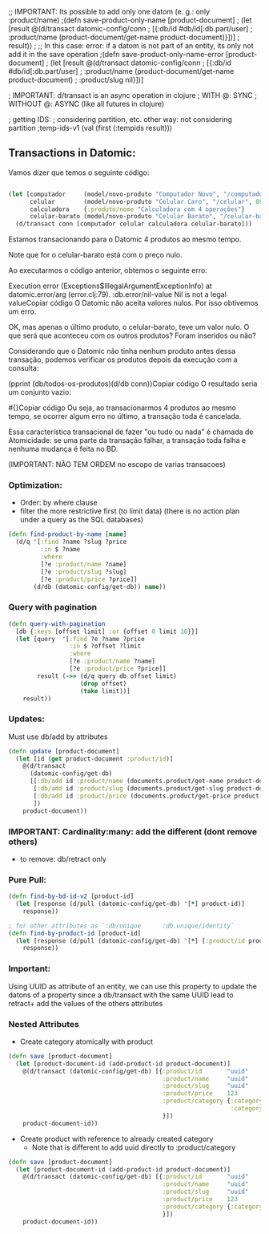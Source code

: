 ;; IMPORTANT: Its possible to add only one datom (e. g.: only :product/name)
;(defn save-product-only-name [product-document]
;  (let [result @(d/transact datomic-config/conn
;                            [{:db/id #db/id[:db.part/user]
;                              :product/name  (product-document/get-name product-document)}])]
; result))
;
;; In this case: error: if a datom is not part of an entity, its only not add it in the save operation
;(defn save-product-only-name-error [product-document]
;  (let [result @(d/transact datomic-config/conn
;                            [{:db/id #db/id[:db.part/user]
;                              :product/name  (product-document/get-name product-document)
;                              :product/slug nil}])]

; IMPORTANT: d/transact is an async operation in clojure
; WITH @: SYNC
; WITHOUT @: ASYNC (like all futures in clojure)

; getting IDS:
; considering partition, etc. other way: not considering partition ;temp-ids-v1 (val (first (:tempids result)))

## Transactions in Datomic:

Vamos dizer que temos o seguinte código:

```clojure

(let [computador     (model/novo-produto "Computador Novo", "/computador_novo", 2500.10M)
      celular        (model/novo-produto "Celular Caro", "/celular", 888888.10M)
      calculadora    {:produto/nome "Calculadora com 4 operações"}
      celular-barato (model/novo-produto "Celular Barato", "/celular-barato", nil)]
  (d/transact conn [computador celular calculadora celular-barato]))
```

Estamos transacionando para o Datomic 4 produtos ao mesmo tempo.

Note que for o celular-barato está com o preço nulo.

Ao executarmos o código anterior, obtemos o seguinte erro:

Execution error (Exceptions$IllegalArgumentExceptionInfo) at datomic.error/arg (error.clj:79).
:db.error/nil-value Nil is not a legal valueCopiar código
O Datomic não aceita valores nulos. Por isso obtivemos um erro.

OK, mas apenas o último produto, o celular-barato, teve um valor nulo. O que será que aconteceu com os outros produtos?
Foram inseridos ou não?

Considerando que o Datomic não tinha nenhum produto antes dessa transação, podemos verificar os produtos depois da
execução com a consulta:

(pprint (db/todos-os-produtos)(d/db conn))Copiar código
O resultado seria um conjunto vazio:

#{}Copiar código
Ou seja, ao transacionarmos 4 produtos ao mesmo tempo, se ocorrer algum erro no último, a transação toda é cancelada.

Essa característica transacional de fazer "ou tudo ou nada" é chamada de Atomicidade: se uma parte da transação falhar,
a transação toda falha e nenhuma mudança é feita no BD.

(IMPORTANT: NÂO TEM ORDEM no escopo de varias transacoes)

### Optimization:

- Order: by where clause
- filter the more restrictive first (to limit data) (there is no action plan under a query as the SQL databases)

```clojure
(defn find-product-by-name [name]
  (d/q '[:find ?name ?slug ?price
         :in $ ?name
         :where
         [?e :product/name ?name]
         [?e :product/slug ?slug]
         [?e :product/price ?price]]
       (d/db (datomic-config/get-db)) name))
```

### Query with pagination

```clojure
(defn query-with-pagination
  [db {:keys [offset limit] :or {offset 0 limit 10}}]
  (let [query  '[:find ?e ?name ?price
                 :in $ ?offset ?limit
                 :where
                 [?e :product/name ?name]
                 [?e :product/price ?price]]
        result (->> (d/q query db offset limit)
                    (drop offset)
                    (take limit))]
    result))
```

### Updates:

Must use db/add by attributes

```clojure
(defn update [product-document]
  (let [id (get product-document :product/id)]
    @(d/transact
      (datomic-config/get-db)
      [[:db/add id :product/name (documents.product/get-name product-document)]
       [:db/add id :product/slug (documents.product/get-slug product-document)]
       [:db/add id :product/price (documents.product/get-price product-document)]
       ])
    product-document))
```

### IMPORTANT: Cardinality:many: add the different (dont remove others)

- to remove: db/retract only

### Pure Pull:

```clojure
(defn find-by-bd-id-v2 [product-id]
  (let [response (d/pull (datomic-config/get-db) '[*] product-id)]
    response))

; for other attributes as `:db/unique      :db.unique/identity`
(defn find-by-product-id [product-id]
  (let [response (d/pull (datomic-config/get-db) '[*] [:product/id product-id])]
    response))
```

### Important:

Using UUID as attribute of an entity, we can use this property to update the datons of a property since a db/transact
with the same UUID lead to retract+ add the values of the others attributes

### Nested Attributes

- Create category atomically with product

```clojure
(defn save [product-document]
  (let [product-document-id (add-product-id product-document)]
    @(d/transact (datomic-config/get-db) [{:product/id       "uuid"
                                           :product/name     "uuid"
                                           :product/slug     "uuid"
                                           :product/price    123
                                           :product/category {:category/id   "uuid"
                                                              :category/name "name"}
                                           }])
    product-document-id))
```

- Create product with reference to already created category
  - Note that is different to add uuid directly to :product/category

```clojure
(defn save [product-document]
  (let [product-document-id (add-product-id product-document)]
    @(d/transact (datomic-config/get-db) [{:product/id       "uuid"
                                           :product/name     "uuid"
                                           :product/slug     "uuid"
                                           :product/price    123
                                           :product/category {:category/id "uuid"}
                                           }])
    product-document-id))
```
